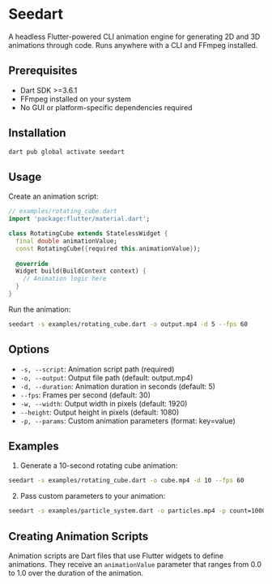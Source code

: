 # Seedart

A headless Flutter-powered CLI animation engine for generating 2D and 3D animations through code. Runs anywhere with a CLI and FFmpeg installed.

## Prerequisites

- Dart SDK >=3.6.1
- FFmpeg installed on your system
- No GUI or platform-specific dependencies required

## Installation

```bash
dart pub global activate seedart
```

## Usage

Create an animation script:

```dart
// examples/rotating_cube.dart
import 'package:flutter/material.dart';

class RotatingCube extends StatelessWidget {
  final double animationValue;
  const RotatingCube({required this.animationValue});
  
  @override
  Widget build(BuildContext context) {
    // Animation logic here
  }
}
```

Run the animation:

```bash
seedart -s examples/rotating_cube.dart -o output.mp4 -d 5 --fps 60
```

## Options

- `-s, --script`: Animation script path (required)
- `-o, --output`: Output file path (default: output.mp4)
- `-d, --duration`: Animation duration in seconds (default: 5)
- `--fps`: Frames per second (default: 30)
- `-w, --width`: Output width in pixels (default: 1920)
- `--height`: Output height in pixels (default: 1080)
- `-p, --params`: Custom animation parameters (format: key=value)

## Examples

1. Generate a 10-second rotating cube animation:
```bash
seedart -s examples/rotating_cube.dart -o cube.mp4 -d 10 --fps 60
```

2. Pass custom parameters to your animation:
```bash
seedart -s examples/particle_system.dart -o particles.mp4 -p count=1000,speed=2.5
```

## Creating Animation Scripts

Animation scripts are Dart files that use Flutter widgets to define animations. They receive an `animationValue` parameter that ranges from 0.0 to 1.0 over the duration of the animation.
